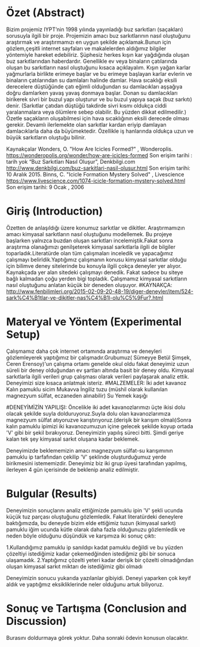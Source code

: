 

# Özet (Abstract)
Bizim projemiz IYPT’nin 1998 yılında yayınladığı buz sarkıtları (saçakları) sorusuyla ilgili bir proje. Projemizin amacı buz sarkıtlarının nasıl oluştuğunu araştırmak ve araştırmamızı en uygun şekilde açıklamak.Bunun için gözlem,çeşitli internet sayfaları ve makalelerden aldığımız bilgiler yöntemiyle hareket edebiliriz. Şüphesiz herkes kışın kar yağdığında oluşan buz sarkıtlarından haberdardır. Genellikle ev veya binaların çatılarında oluşan bu sarkıtların nasıl oluştuğunu kısaca açıklayalım. Kışın yağan karlar yağmurlarla birlikte erimeye başlar ve bu erimeye başlayan karlar evlerin ve binaların çatılarından su damlaları halinde damlar. Hava sıcaklığı eksili derecelere düştüğünde çatı eğimli olduğundan su damlacıkları aşşağıya doğru damlarken yavaş yavaş donmaya başlar. Donan su damlacıkları birikerek sivri bir buzul yapı oluşturur ve bu buzul yapıya saçak (buz sarkıtı) denir. (Sarkıtlar çatıdan düştüğü takdirde sivri kısmı oldukça ciddi yaralanmalara veya ölümlere sebep olabilir. Bu yüzden dikkat edilmedilir.) Özetle saçakların oluşabilmesi için hava sıcaklığının eksili derecede olması gerekir. Devamlı ilerlemekte olan sarkıtlar kardan eriyip damlayan damlacıklarla daha da büyümektedir. Özellikle iş hanlarında oldukça uzun ve büyük sarkıtların oluştuğu bilinir.

Kaynakçalar
Wonders, O. "How Are Icicles Formed?" , Wonderoplis. https://wonderopolis.org/wonder/how-are-icicles-formed Son erişim tarihi : tarih yok
“Buz Sarkıtları Nasıl Oluşur”, Denkbilgi.com http://www.denkbilgi.com/buz-sarkitlari-nasil-olusur.html Son erişim tarihi: 10 Aralık 2015.
Binns, C. "Icicle Formation Mystery Solved" , Livescience https://www.livescience.com/1074-icicle-formation-mystery-solved.html Son erişim tarihi: 9 Ocak , 2006 

# Giriş (Introduction)
Özetten de anlaşıldığı üzere konumuz sarkıtlar ve dikitler. Araştırmamızın amacı kimyasal sarkıtların nasıl oluştuğunu modellemek. 
Bu projeye başlarken yalnızca buzdan oluşan sarkıtları incelemiştik.Fakat sonra araştırma olanağımızı genilşeterek kimyasal sarkıtlarla ilgili de bilgiler toparladık.Literatürde olan tüm çalışmaları inceledik ve yapacağımız çalışmayı belirldik.Yaptığımız çalışmanın konusu kimyasal sarkıtlar olduğu için bilimve deney sitelerinde bu konuyla ilgili çokça deneyler yer alıyor. Kaynakçada yer alan sitedeki çalışmayı denedik. Fakat sadece bu siteye bağlı kalmadan çoğu yerden bigi topladık. Çalışmamız kimyasal sarkıtların  nasıl oluştuğunu anlatan küçük bir deneden oluşuyor.
#KAYNAKÇA:
http://www.fenbilimleri.org/2015-02-09-20-48-19/diger-deneyler/item/524-sark%C4%B1tlar-ve-dikitler-nas%C4%B1l-olu%C5%9Fur?.html

# Materyal ve Yöntem (Experimental Setup)

Çalışmamız daha çok internet ortamında araştırma ve deneyleri gözlemleyerek yaptığımız bir çalışmadır.Grubumuz( Sümeyye Betül Şimşek, Ceren Erensoy)'un çalışma ortamı genelde okul oldu fakat deneyimiz uzun süreli bir deney olduğundan ev şartları altında basit bir deney oldu. Kimyasal sarkıtlarla ilgili verileri grup çalışması olarak verileri paylaşarak analiz ettik.
  Deneyimizi size kısaca anlatmak isteriz. 
 #MALZEMELER:
 İki adet kavanoz
 Kalın pamuklu sicim
 Mukavva
 İngiliz tuzu (müshil olarak kullanılan magnezyum sülfat, eczaneden alınabilir)
 Su
 Yemek kaşığı
 
 #DENEYİMİZİN YAPILIŞI:
  Öncelikle iki adet kavanozlarımızı üçte ikisi dolu olacak şekilde suyla dolduruyoruz.Suyla dolu olan kavanozlarımıza magnezyum sülfat atıyoruzve karıştırıyoruz.(derişik bir karışım olmalı)Sonra kalın pamuklu ipimizi iki kavanozumuzun içine gelecek şekilde koyup ortada 'V' gibi bir şekil bırakıyoruz.
   Deneyimizin yapılış süreci bitti. Şimdi geriye kalan tek şey kimyasal sarkıt oluşana kadar beklemek.
   
   Deneyimizde beklememizin amacı magnezyum sülfat-su karışımının pamuklu ip tarfafından çekilip 'V' şeklinde oluşturduğumuz yerde birikmesini istememizdir. Deneyimiz biz iki grup üyesi tarafından yapılmış, ilerleyen 4 gün içerisinde de beklenip analiz edilmiştir.


# Bulgular (Results)
Deneyimizin sonuçlarını analiz ettiğimizde pamuklu ipin 'V' şekli ucunda küçük tuz parçası oluştuğunu gözlemledik. Fakat literatürdeki deneylere baktığımızda, bu deneyde bizim elde ettiğimiz tuzun (kimyasal sarkıt) pamuklu iğim ucunda kütle olarak daha fazla olduğunuzu gözlemledik ve neden böyle olduğunu düşündük ve karşımıza iki sonuç çıktı:

 1.Kullandığımız pamuklu ip sanıldıpı kadat pamuklu değildi ve bu yüzden çözeltiyi istediğimiz kadar çekemedğinden istediğmiz gibi bir sonuca ulaşamadık.
 2.Yaptığımız çözelti yeteri kadar derişik bir çözelti olmadığından oluşan kimyasal sarkıt miktarı de istediğimiz gibi olmadı
 
  Deneyimizin sonucu yukarıda yazılanlar gibiyidi. Deneyi yaparken çok keyif aldık ve yaptığmız eksikliklerinde neler olduğunu artuk biliyoruz.


# Sonuç ve Tartışma (Conclusion and Discussion) 
Burasını doldurmaya görek yoktur. Daha sonraki ödevin konusun olacaktır. 



